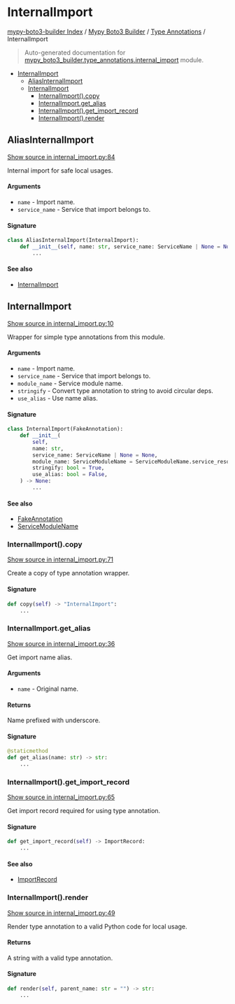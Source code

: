 # InternalImport

[mypy-boto3-builder Index](../../README.md#mypy-boto3-builder-index) /
[Mypy Boto3 Builder](../index.md#mypy-boto3-builder) /
[Type Annotations](./index.md#type-annotations) /
InternalImport

> Auto-generated documentation for [mypy_boto3_builder.type_annotations.internal_import](https://github.com/youtype/mypy_boto3_builder/blob/main/mypy_boto3_builder/type_annotations/internal_import.py) module.

- [InternalImport](#internalimport)
  - [AliasInternalImport](#aliasinternalimport)
  - [InternalImport](#internalimport-1)
    - [InternalImport().copy](#internalimport()copy)
    - [InternalImport.get_alias](#internalimportget_alias)
    - [InternalImport().get_import_record](#internalimport()get_import_record)
    - [InternalImport().render](#internalimport()render)

## AliasInternalImport

[Show source in internal_import.py:84](https://github.com/youtype/mypy_boto3_builder/blob/main/mypy_boto3_builder/type_annotations/internal_import.py#L84)

Internal import for safe local usages.

#### Arguments

- `name` - Import name.
- `service_name` - Service that import belongs to.

#### Signature

```python
class AliasInternalImport(InternalImport):
    def __init__(self, name: str, service_name: ServiceName | None = None) -> None:
        ...
```

#### See also

- [InternalImport](#internalimport)



## InternalImport

[Show source in internal_import.py:10](https://github.com/youtype/mypy_boto3_builder/blob/main/mypy_boto3_builder/type_annotations/internal_import.py#L10)

Wrapper for simple type annotations from this module.

#### Arguments

- `name` - Import name.
- `service_name` - Service that import belongs to.
- `module_name` - Service module name.
- `stringify` - Convert type annotation to string to avoid circular deps.
- `use_alias` - Use name alias.

#### Signature

```python
class InternalImport(FakeAnnotation):
    def __init__(
        self,
        name: str,
        service_name: ServiceName | None = None,
        module_name: ServiceModuleName = ServiceModuleName.service_resource,
        stringify: bool = True,
        use_alias: bool = False,
    ) -> None:
        ...
```

#### See also

- [FakeAnnotation](./fake_annotation.md#fakeannotation)
- [ServiceModuleName](../enums/service_module_name.md#servicemodulename)

### InternalImport().copy

[Show source in internal_import.py:71](https://github.com/youtype/mypy_boto3_builder/blob/main/mypy_boto3_builder/type_annotations/internal_import.py#L71)

Create a copy of type annotation wrapper.

#### Signature

```python
def copy(self) -> "InternalImport":
    ...
```

### InternalImport.get_alias

[Show source in internal_import.py:36](https://github.com/youtype/mypy_boto3_builder/blob/main/mypy_boto3_builder/type_annotations/internal_import.py#L36)

Get import name alias.

#### Arguments

- `name` - Original name.

#### Returns

Name prefixed with underscore.

#### Signature

```python
@staticmethod
def get_alias(name: str) -> str:
    ...
```

### InternalImport().get_import_record

[Show source in internal_import.py:65](https://github.com/youtype/mypy_boto3_builder/blob/main/mypy_boto3_builder/type_annotations/internal_import.py#L65)

Get import record required for using type annotation.

#### Signature

```python
def get_import_record(self) -> ImportRecord:
    ...
```

#### See also

- [ImportRecord](../import_helpers/import_record.md#importrecord)

### InternalImport().render

[Show source in internal_import.py:49](https://github.com/youtype/mypy_boto3_builder/blob/main/mypy_boto3_builder/type_annotations/internal_import.py#L49)

Render type annotation to a valid Python code for local usage.

#### Returns

A string with a valid type annotation.

#### Signature

```python
def render(self, parent_name: str = "") -> str:
    ...
```


